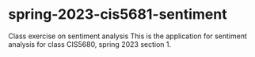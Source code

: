 # spring-2023-cis5681-sentiment
Class exercise on sentiment analysis
This is the application for sentiment analysis for class CIS5680, spring 2023 section 1.
